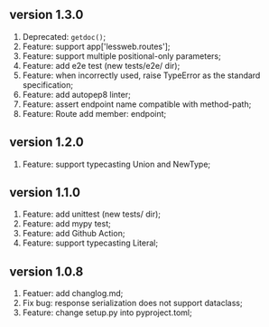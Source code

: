 ## version 1.3.0
1. Deprecated: `getdoc()`;
2. Feature: support app['lessweb.routes'];
3. Feature: support multiple positional-only parameters;
4. Feature: add e2e test (new tests/e2e/ dir);
5. Feature: when incorrectly used, raise TypeError as the standard specification;
6. Feature: add autopep8 linter;
7. Feature: assert endpoint name compatible with method-path;
8. Feature: Route add member: endpoint;

## version 1.2.0
1. Feature: support typecasting Union and NewType;

## version 1.1.0
1. Feature: add unittest (new tests/ dir);
2. Feature: add mypy test;
4. Feature: add Github Action;
3. Feature: support typecasting Literal;

## version 1.0.8

1. Featuer: add changlog.md;
2. Fix bug: response serialization does not support dataclass;
3. Feature: change setup.py into pyproject.toml;
